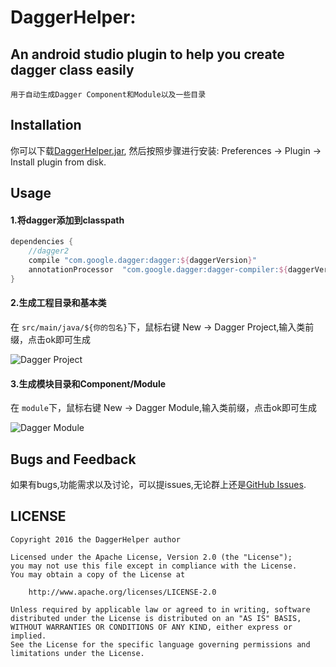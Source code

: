 # DaggerHelper:
## An android studio plugin to help you create dagger class easily

    用于自动生成Dagger Component和Module以及一些目录

## Installation

你可以下载[DaggerHelper.jar](https://github.com/wangtotang/DaggerHelper/raw/master/DaggerHelper.jar), 然后按照步骤进行安装: Preferences -> Plugin -> Install plugin from disk.

## Usage

#### 1.将dagger添加到classpath

```groovy
dependencies {
    //dagger2
    compile "com.google.dagger:dagger:${daggerVersion}"
    annotationProcessor  "com.google.dagger:dagger-compiler:${daggerVersion}"
}
```

#### 2.生成工程目录和基本类

在 `src/main/java/${你的包名}`下，鼠标右键 New -> Dagger Project,输入类前缀，点击ok即可生成

![Dagger Project](https://github.com/wangtotang/DaggerHelper/blob/master/images/dagger%20project.jpg)

#### 3.生成模块目录和Component/Module

在 `module`下，鼠标右键 New -> Dagger Module,输入类前缀，点击ok即可生成

![Dagger Module](https://github.com/wangtotang/DaggerHelper/blob/master/images/dagger%20module.jpg)

## Bugs and Feedback

如果有bugs,功能需求以及讨论，可以提issues,无论群上还是[GitHub Issues][issues].

## LICENSE

    Copyright 2016 the DaggerHelper author

    Licensed under the Apache License, Version 2.0 (the "License");
    you may not use this file except in compliance with the License.
    You may obtain a copy of the License at

        http://www.apache.org/licenses/LICENSE-2.0

    Unless required by applicable law or agreed to in writing, software
    distributed under the License is distributed on an "AS IS" BASIS,
    WITHOUT WARRANTIES OR CONDITIONS OF ANY KIND, either express or implied.
    See the License for the specific language governing permissions and
    limitations under the License.


 [issues]:https://github.com/wangtotang/DaggerHelper/issues
